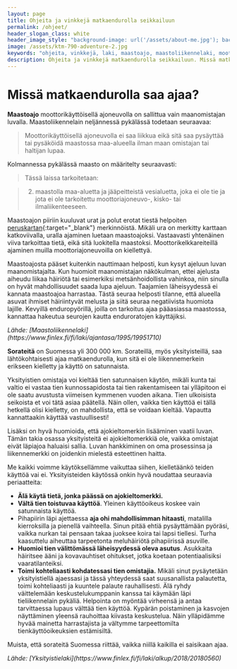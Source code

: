 ```yaml
---
layout: page
title: Ohjeita ja vinkkejä matkaendurolla seikkailuun
permalink: /ohjeet/
header_slogan_class: white
header_image_style: "background-image: url('/assets/about-me.jpg'); background-position: center bottom;"
image: /assets/ktm-790-adventure-2.jpg
keywords: "ohjeita, vinkkejä, laki, maastoajo, maastoliikennelaki, moottoripyöräily, matkaenduro, seikkailu endurolla"
description: Ohjeita ja vinkkejä matkaendurolla seikkailuun. Missä matkaendurolla saa ajaa?
---
```


<!--
<div style="color: red;">Tämän sivun sisältö on vielä kesken</div>
-->

# Missä matkaendurolla saa ajaa?

<b>Maastoajo</b> moottorikäyttöisellä ajoneuvolla on sallittua vain 
maanomistajan luvalla. Maastoliikennelain neljännessä pykälässä todetaan 
seuraavaa:

> Moottorikäyttöisellä ajoneuvolla ei saa liikkua eikä sitä saa 
pysäyttää 
tai pysäköidä maastossa maa-alueella ilman maan omistajan tai haltijan 
lupaa.

Kolmannessa pykälässä maasto on määritelty seuraavasti:

> Tässä laissa tarkoitetaan:

> 2) maastolla maa-aluetta ja jääpeitteistä vesialuetta, joka ei ole tie 
ja jota ei ole tarkoitettu moottoriajoneuvo-, kisko- tai ilmaliikenteeseen.

Maastoajon piiriin kuuluvat urat ja polut erotat tiestä helpoiten 
[peruskartan](https://asiointi.maanmittauslaitos.fi/karttapaikka/){:target="_blank"}
merkinnöistä. Mikäli ura on merkitty karttaan 
katkoviivalla, uralla ajaminen luetaan maastoajoksi. Vastaavasti 
yhtenäinen viiva tarkoittaa tietä, eikä sitä luokitella maastoksi. 
Moottorikelkkareiteillä ajaminen muilla moottoriajoneuvoilla on 
kiellettyä.

Maastoajosta pääset kuitenkin nauttimaan helposti, kun kysyt ajeluun 
luvan maanomistajalta. Kun huomioit maanomistajan näkökulman, ettei 
ajelusta aiheudu liikaa häiriötä tai esimerkiksi metsänhoidollista 
vahinkoa, niin sinulla on hyvät mahdollisuudet saada lupa ajeluun. 
Taajamien läheisyydessä ei kannata maastoajoa harrastaa. Tästä seuraa 
helposti tilanne, että alueella asuvat ihmiset häiriintyvät melusta ja 
siitä seuraa negatiivista huomiota lajille. Kevyillä enduropyörillä, 
joilla on tarkoitus ajaa pääasiassa maastossa, kannattaa hakeutua 
seurojen kautta enduroratojen käyttäjiksi.

<i>
Lähde: 
[Maastoliikennelaki](https://www.finlex.fi/fi/laki/ajantasa/1995/19951710) 
</i>

<b>Sorateitä</b> on Suomessa yli 300 000 km. Sorateillä, myös 
yksityisteillä, saa lähtökohtaisesti ajaa matkaendurolla, kun sitä ei 
ole liikennemerkein erikseen kielletty ja käyttö on satunnaista.

Yksityistien omistaja voi kieltää tien satunnaisen käytön, mikäli kunta 
tai valtio ei vastaa tien kunnossapidosta tai tien rakentamiseen tai 
ylläpitoon ei ole saatu avustusta viimeisen kymmenen vuoden aikana. 
Tien ulkoisista seikoista et voi tätä asiaa päätellä. Näin ollen, 
vaikka tien 
käyttöä ei tällä hetkellä olisi kielletty, on mahdollista, että se 
voidaan kieltää. Vapautta kannattaakin käyttää 
vastuullisesti!

Lisäksi on hyvä huomioida, että ajokieltomerkin lisääminen vaatii luvan. 
Tämän takia osassa 
yksityisteitä ei ajokieltomerkkiä ole, vaikka omistajat eivät läpiajoa 
haluaisi sallia. Luvan hankkiminen on oma prosessinsa ja liikennemerkki 
on joidenkin mielestä esteettinen haitta.

Me kaikki voimme käytöksellämme vaikuttaa siihen, kielletäänkö teiden 
käyttöä vai ei. Yksityisteiden käytössä onkin hyvä noudattaa 
seuraavia periaatteita:

* <b>Älä käytä tietä, jonka päässä on ajokieltomerkki.</b>
* <b>Vältä tien toistuvaa käyttöä</b>. Yleinen käyttöoikeus koskee vain 
satunnaista käyttöä.
* Pihapiirin läpi ajettaessa <b>aja ohi mahdollisimman 
hitaasti</b>, matalilla kierroksilla ja 
pienellä vaihteella. Sinun pitää ehtiä pysäyttämään pyöräsi, vaikka
nurkan tai pensaan takaa juoksee koira tai lapsi tiellesi. 
Turha kaasuttelu aiheuttaa tarpeetonta meluhäiriötä pihapiirissä 
asuville.
* <b>Huomioi tien välittömässä läheisyydessä oleva asutus</b>. 
Asukkaita häiritsee ääni ja kovavauhtiset ohitukset, jotka koetaan 
potentiaalisiksi vaaratilanteiksi.
* <b>Toimi kohteliaasti kohdatessasi tien omistajia.</b> 
Mikäli sinut pysäytetään yksityistiellä ajaessasi ja tässä 
yhteydessä saat suusanallista palautetta, toimi kohteliaasti ja 
kuuntele palaute rauhallisesti. Älä ryhdy väittelemään 
keskustelukumppanin kanssa tai käymään läpi tieliikennelain pykäliä. 
Helpointa on myöntää virheensä ja antaa tarvittaessa lupaus välttää tien 
käyttöä.
Kypärän poistaminen ja 
kasvojen näyttäminen yleensä rauhoittaa kiivasta keskustelua.
Näin ylläpidämme hyvää mainetta harrastajista ja vältymme 
tarpeettomilta tienkäyttöoikeuksien estämisiltä.

Muista, että sorateitä Suomessa riittää, vaikka niillä kaikilla ei 
saisikaan ajaa.

<i>
Lähde: 
[Yksityistielaki](https://www.finlex.fi/fi/laki/alkup/2018/20180560)
</i>

